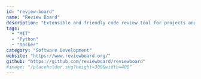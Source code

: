 ```yaml
---
id: "review-board"
name: "Review Board"
description: "Extensible and friendly code review tool for projects and companies of all sizes."
tags:
  - "MIT"
  - "Python"
  - "Docker"
category: "Software Development"
website: "https://www.reviewboard.org/"
github: "https://github.com/reviewboard/reviewboard"
#image: "/placeholder.svg?height=300&width=400"
---
```


